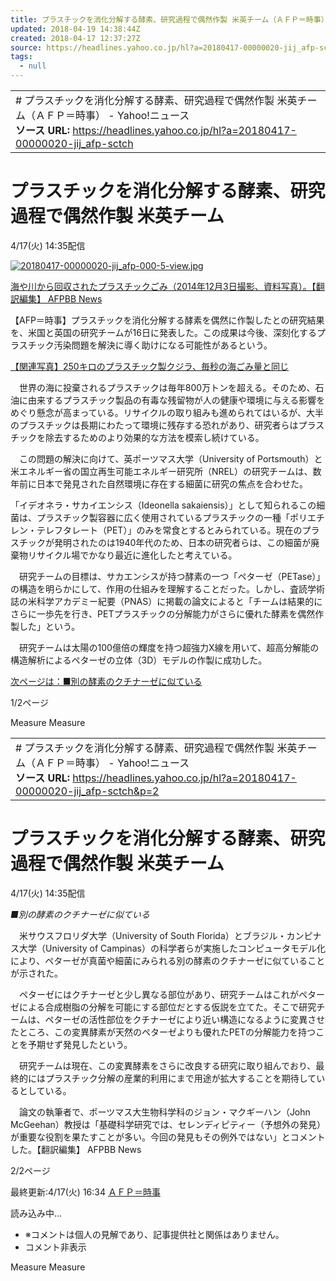 ```yaml
---
title: プラスチックを消化分解する酵素、研究過程で偶然作製 米英チーム（ＡＦＰ＝時事） - Yahoo!ニュース
updated: 2018-04-19 14:38:44Z
created: 2018-04-17 12:37:27Z
source: https://headlines.yahoo.co.jp/hl?a=20180417-00000020-jij_afp-sctch
tags:
  - null
---
```


|     |
| --- |
| # プラスチックを消化分解する酵素、研究過程で偶然作製 米英チーム（ＡＦＰ＝時事） - Yahoo!ニュース<br>**ソース URL:**  https://headlines.yahoo.co.jp/hl?a=20180417-00000020-jij_afp-sctch |

# プラスチックを消化分解する酵素、研究過程で偶然作製 米英チーム

4/17(火) 14:35配信

[![20180417-00000020-jij_afp-000-5-view.jpg](../_resources/20180417-00000020-jij_afp-000-5-view.jpg)](https://headlines.yahoo.co.jp/hl?a=20180417-00000020-jij_afp-sctch.view-000)

[海や川から回収されたプラスチックごみ（2014年12月3日撮影、資料写真）。【翻訳編集】 AFPBB News](https://headlines.yahoo.co.jp/hl?a=20180417-00000020-jij_afp-sctch.view-000)

【AFP＝時事】プラスチックを消化分解する酵素を偶然に作製したとの研究結果を、米国と英国の研究チームが16日に発表した。この成果は今後、深刻化するプラスチック汚染問題を解決に導く助けになる可能性があるという。

[【関連写真】250キロのプラスチック製クジラ、毎秒の海ごみ量と同じ](https://rdsig.yahoo.co.jp/media/news/rd_tool/jij_afp/articles/sctch/RV=1/RE=1525177889/RH=cmRzaWcueWFob28uY28uanA-/RB=/RU=aHR0cDovL3d3dy5hZnBiYi5jb20vYXJ0aWNsZXMvLS8zMTcxMzkyP3RtcGxfc2tpbj1nYWxsZXJ5JnV0bV9zb3VyY2U9eWFob28mdXRtX21lZGl1bT1uZXdzJmN4X2Zyb209eWFob28mY3hfcG9zaXRpb249cDEmY3hfcnNzPWFmcCZjeF9pZD0zMTcxNDQy/RS=%5EADAiUtlG7nsePUg4SB.jiFEIF.QtpU-;_ylt=A2RAEkQh6dVaUCAAOkUDPv17;_ylu=X3oDMWUzODEwdjQxBHBvcwMxBHJsX3RpdGxlA.OAkOmWoumAo.WGmeecn.OAkTI1MOOCreODreOBruODl.ODqeOCueODgeODg.OCr.ijveOCr.OCuOODqeOAgeavjuenkuOBrua1t.OBlOOBv.mHj.OBqOWQjOOBmARybF91cmwDaHR0cDovL3d3dy5hZnBiYi5jb20vYXJ0aWNsZXMvLS8zMTcxMzkyP3RtcGxfc2tpbj1nYWxsZXJ5JnV0bV9zb3VyY2U9eWFob28mdXRtX21lZGl1bT1uZXdzJmN4X2Zyb209eWFob28mY3hfcG9zaXRpb249cDEmY3hfcnNzPWFmcCZjeF9pZD0zMTcxNDQyBHNlYwNyZWxhdGVkBHNsawNwaG90bwR0aXRsZQPjg5fjg6njgrnjg4Hjg4Pjgq_jgpLmtojljJbliIbop6PjgZnjgovphbXntKDjgIHnoJTnqbbpgY7nqIvjgaflgbbnhLbkvZzoo70g57Gz6Iux44OB44O844OgBHVybANodHRwczovL2hlYWRsaW5lcy55YWhvby5jby5qcC9obD9hPTIwMTgwNDE3LTAwMDAwMDIwLWppal9hZnAtc2N0Y2g-)

　世界の海に投棄されるプラスチックは毎年800万トンを超える。そのため、石油に由来するプラスチック製品の有毒な残留物が人の健康や環境に与える影響をめぐり懸念が高まっている。リサイクルの取り組みも進められてはいるが、大半のプラスチックは長期にわたって環境に残存する恐れがあり、研究者らはプラスチックを除去するためのより効果的な方法を模索し続けている。

　この問題の解決に向けて、英ポーツマス大学（University of Portsmouth）と米エネルギー省の国立再生可能エネルギー研究所（NREL）の研究チームは、数年前に日本で発見された自然環境に存在する細菌に研究の焦点を合わせた。

「イデオネラ・サカイエンシス（Ideonella sakaiensis）」として知られるこの細菌は、プラスチック製容器に広く使用されているプラスチックの一種「ポリエチレン・テレフタレート（PET）」のみを常食とするとみられている。現在のプラスチックが発明されたのは1940年代のため、日本の研究者らは、この細菌が廃棄物リサイクル場でかなり最近に進化したと考えている。

　研究チームの目標は、サカエンシスが持つ酵素の一つ「ペターゼ（PETase）」の構造を明らかにして、作用の仕組みを理解することだった。しかし、査読学術誌の米科学アカデミー紀要（PNAS）に掲載の論文によると「チームは結果的にさらに一歩先を行き、PETプラスチックの分解能力がさらに優れた酵素を偶然作製した」という。

　研究チームは太陽の100億倍の輝度を持つ超強力X線を用いて、超高分解能の構造解析によるペターゼの立体（3D）モデルの作製に成功した。

 [次ページは：■別の酵素のクチナーゼに似ている](https://headlines.yahoo.co.jp/hl?a=20180417-00000020-jij_afp-sctch&p=2)

1/2ページ

Measure
Measure

|     |
| --- |
| # プラスチックを消化分解する酵素、研究過程で偶然作製 米英チーム（ＡＦＰ＝時事） - Yahoo!ニュース<br>**ソース URL:**  https://headlines.yahoo.co.jp/hl?a=20180417-00000020-jij_afp-sctch&p=2 |

# プラスチックを消化分解する酵素、研究過程で偶然作製 米英チーム

4/17(火) 14:35配信

*■別の酵素のクチナーゼに似ている*

　米サウスフロリダ大学（University of South Florida）とブラジル・カンピナス大学（University of Campinas）の科学者らが実施したコンピュータモデル化により、ペターゼが真菌や細菌にみられる別の酵素のクチナーゼに似ていることが示された。

　ペターゼにはクチナーゼと少し異なる部位があり、研究チームはこれがペターゼによる合成樹脂の分解を可能にする部位だとする仮説を立てた。そこで研究チームは、ペターゼの活性部位をクチナーゼにより近い構造になるように変異させたところ、この変異酵素が天然のペターゼよりも優れたPETの分解能力を持つことを予期せず発見したという。

　研究チームは現在、この変異酵素をさらに改良する研究に取り組んでおり、最終的にはプラスチック分解の産業的利用にまで用途が拡大することを期待しているとしている。

　論文の執筆者で、ポーツマス大生物科学科のジョン・マクギーハン（John McGeehan）教授は「基礎科学研究では、セレンディピティー（予想外の発見）が重要な役割を果たすことが多い。今回の発見もその例外ではない」とコメントした。【翻訳編集】 AFPBB News

2/2ページ

最終更新:4/17(火) 16:34
 [ＡＦＰ＝時事](https://headlines.yahoo.co.jp/list/?m=jij_afp)

読み込み中…

- ※コメントは個人の見解であり、記事提供社と関係はありません。
- コメント非表示

Measure
Measure